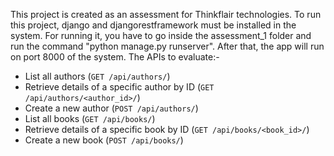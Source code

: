 This project is created as an assessment for Thinkflair technologies. 
To run this project, django and djangorestframework must be installed in the system. For running it, you have to go inside the assessment_1 folder and 
run the command "python manage.py runserver". After that, the app will run on port 8000 of the system.
The APIs to evaluate:-
- List all authors (`GET /api/authors/`)
- Retrieve details of a specific author by ID (`GET /api/authors/<author_id>/`)
- Create a new author (`POST /api/authors/`)
- List all books (`GET /api/books/`)
- Retrieve details of a specific book by ID (`GET /api/books/<book_id>/`)
- Create a new book (`POST /api/books/`)
